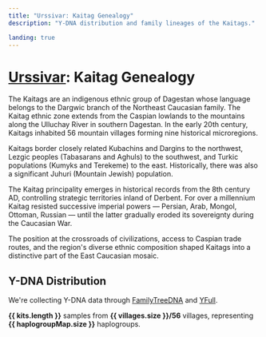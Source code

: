 ```yaml
---
title: "Urssivar: Kaitag Genealogy"
description: "Y-DNA distribution and family lineages of the Kaitags."

landing: true
---
```


<script setup lang="ts">
import DNATable from "@/components/DNATable.vue";
import DNAChart from "@/components/DNAChart.vue";
import { useDNAData } from "@/composables/useDNAData";

const { kits, villages, haplogroupMap } = useDNAData();
</script>

# [Urssivar](../index#kaitag-genealogy): Kaitag Genealogy

The Kaitags are an indigenous ethnic group of Dagestan whose language belongs to the Dargwic branch of the Northeast Caucasian family. The Kaitag ethnic zone extends from the Caspian lowlands to the mountains along the Ulluchay River in southern Dagestan. In the early 20th century, Kaitags inhabited 56 mountain villages forming nine historical microregions.

Kaitags border closely related Kubachins and Dargins to the northwest, Lezgic peoples (Tabasarans and Aghuls) to the southwest, and Turkic populations (Kumyks and Terekeme) to the east. Historically, there was also a significant Juhuri (Mountain Jewish) population.

The Kaitag principality emerges in historical records from the 8th century AD, controlling strategic territories inland of Derbent. For over a millennium Kaitag resisted successive imperial powers — Persian, Arab, Mongol, Ottoman, Russian — until the latter gradually eroded its sovereignty during the Caucasian War.

The position at the crossroads of civilizations, access to Caspian trade routes, and the region's diverse ethnic composition shaped Kaitags into a distinctive part of the East Caucasian mosaic.

## Y-DNA Distribution

We're collecting Y-DNA data through [FamilyTreeDNA](https://www.familytreedna.com/groups/kaitag/about) and [YFull](https://www.yfull.com/groups/kaitag/).

**{{ kits.length }}** samples from **{{ villages.size }}/56** villages, representing **{{ haplogroupMap.size }}** haplogroups.

<DNAChart/>

<DNATable />

